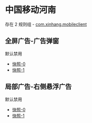 # 中国移动河南

存在 2 规则组 - [com.xinhang.mobileclient](/src/apps/com.xinhang.mobileclient.ts)

## 全屏广告-广告弹窗

默认禁用

- [快照-0](https://i.gkd.li/i/13024867)
- [快照-1](https://i.gkd.li/i/13024869)

## 局部广告-右侧悬浮广告

默认禁用

- [快照-0](https://i.gkd.li/i/13024863)
- [快照-1](https://i.gkd.li/i/13024872)
